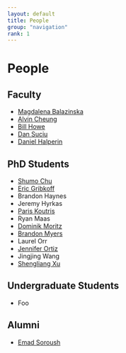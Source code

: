 ```yaml
---
layout: default
title: People
group: "navigation"
rank: 1
---
```


# People

## Faculty

* [Magdalena Balazinska](http://www.cs.washington.edu/homes/magda/)
* [Alvin Cheung](http://homes.cs.washington.edu/~akcheung/)
* [Bill Howe](http://www.cs.washington.edu/homes/billhowe/)
* [Dan Suciu](http://www.cs.washington.edu/homes/suciu/)
* [Daniel Halperin](http://homes.cs.washington.edu/~dhalperi/)

## PhD Students

* [Shumo Chu](http://homes.cs.washington.edu/~chushumo/)
* [Eric Gribkoff](http://homes.cs.washington.edu/~eagribko/)
* Brandon Haynes
* Jeremy Hyrkas
* [Paris Koutris](http://homes.cs.washington.edu/~pkoutris/)
* Ryan Maas
* [Dominik Moritz](http://homes.cs.washington.edu/~domoritz/)
* [Brandon Myers](http://homes.cs.washington.edu/~bdmyers/)
* Laurel Orr
* [Jennifer Ortiz](http://homes.cs.washington.edu/~jortiz16/)
* Jingjing Wang
* [Shengliang Xu](http://homes.cs.washington.edu/~slxu/)

## Undergraduate Students

* Foo

## Alumni

* [Emad Soroush](http://www.cs.washington.edu/homes/soroush/)
